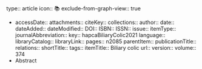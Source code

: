 type:: article
icon:: 📚
exclude-from-graph-view:: true

- accessDate:: 
  attachments:: 
  citeKey:: 
  collections:: 
  author:: 
  date:: 
  dateAdded:: 
  dateModified:: 
  DOI:: 
  ISBN:: 
  ISSN:: 
  issue:: 
  itemType:: 
  journalAbbreviation:: 
  key:: hapcaBiliaryColic2021
  language:: 
  libraryCatalog:: 
  libraryLink:: 
  pages:: n2085
  parentItem:: 
  publicationTitle:: 
  relations:: 
  shortTitle:: 
  tags:: 
  itemTitle:: Biliary colic
  url:: 
  version:: 
  volume:: 374
- Abstract